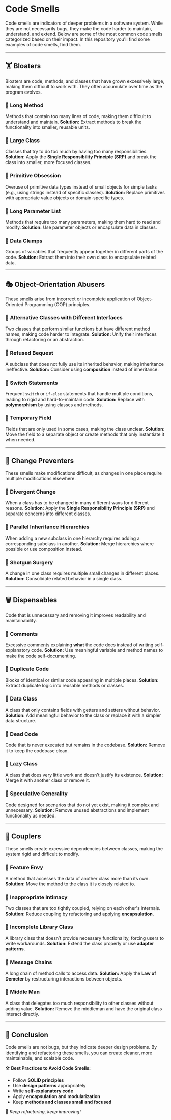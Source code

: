 # Code Smells

Code smells are indicators of deeper problems in a software system. While they are not necessarily bugs, they make the code harder to maintain, understand, and extend. Below are some of the most common code smells categorized based on their impact.
In this repository you'll find some examples of code smells, find them.

---

## 🏋️ Bloaters
Bloaters are code, methods, and classes that have grown excessively large, making them difficult to work with. They often accumulate over time as the program evolves.

### 🔹 Long Method
Methods that contain too many lines of code, making them difficult to understand and maintain.
**Solution:** Extract methods to break the functionality into smaller, reusable units.

### 🔹 Large Class
Classes that try to do too much by having too many responsibilities.
**Solution:** Apply the **Single Responsibility Principle (SRP)** and break the class into smaller, more focused classes.

### 🔹 Primitive Obsession
Overuse of primitive data types instead of small objects for simple tasks (e.g., using strings instead of specific classes).
**Solution:** Replace primitives with appropriate value objects or domain-specific types.

### 🔹 Long Parameter List
Methods that require too many parameters, making them hard to read and modify.
**Solution:** Use parameter objects or encapsulate data in classes.

### 🔹 Data Clumps
Groups of variables that frequently appear together in different parts of the code.
**Solution:** Extract them into their own class to encapsulate related data.

---

## 🎭 Object-Orientation Abusers
These smells arise from incorrect or incomplete application of Object-Oriented Programming (OOP) principles.

### 🔹 Alternative Classes with Different Interfaces
Two classes that perform similar functions but have different method names, making code harder to integrate.
**Solution:** Unify their interfaces through refactoring or an abstraction.

### 🔹 Refused Bequest
A subclass that does not fully use its inherited behavior, making inheritance ineffective.
**Solution:** Consider using **composition** instead of inheritance.

### 🔹 Switch Statements
Frequent `switch` or `if-else` statements that handle multiple conditions, leading to rigid and hard-to-maintain code.
**Solution:** Replace with **polymorphism** by using classes and methods.

### 🔹 Temporary Field
Fields that are only used in some cases, making the class unclear.
**Solution:** Move the field to a separate object or create methods that only instantiate it when needed.

---

## 🚧 Change Preventers
These smells make modifications difficult, as changes in one place require multiple modifications elsewhere.

### 🔹 Divergent Change
When a class has to be changed in many different ways for different reasons.
**Solution:** Apply the **Single Responsibility Principle (SRP)** and separate concerns into different classes.

### 🔹 Parallel Inheritance Hierarchies
When adding a new subclass in one hierarchy requires adding a corresponding subclass in another.
**Solution:** Merge hierarchies where possible or use composition instead.

### 🔹 Shotgun Surgery
A change in one class requires multiple small changes in different places.
**Solution:** Consolidate related behavior in a single class.

---

## 🗑️ Dispensables
Code that is unnecessary and removing it improves readability and maintainability.

### 🔹 Comments
Excessive comments explaining **what** the code does instead of writing self-explanatory code.
**Solution:** Use meaningful variable and method names to make the code self-documenting.

### 🔹 Duplicate Code
Blocks of identical or similar code appearing in multiple places.
**Solution:** Extract duplicate logic into reusable methods or classes.

### 🔹 Data Class
A class that only contains fields with getters and setters without behavior.
**Solution:** Add meaningful behavior to the class or replace it with a simpler data structure.

### 🔹 Dead Code
Code that is never executed but remains in the codebase.
**Solution:** Remove it to keep the codebase clean.

### 🔹 Lazy Class
A class that does very little work and doesn’t justify its existence.
**Solution:** Merge it with another class or remove it.

### 🔹 Speculative Generality
Code designed for scenarios that do not yet exist, making it complex and unnecessary.
**Solution:** Remove unused abstractions and implement functionality as needed.

---

## 🔗 Couplers
These smells create excessive dependencies between classes, making the system rigid and difficult to modify.

### 🔹 Feature Envy
A method that accesses the data of another class more than its own.
**Solution:** Move the method to the class it is closely related to.

### 🔹 Inappropriate Intimacy
Two classes that are too tightly coupled, relying on each other's internals.
**Solution:** Reduce coupling by refactoring and applying **encapsulation**.

### 🔹 Incomplete Library Class
A library class that doesn’t provide necessary functionality, forcing users to write workarounds.
**Solution:** Extend the class properly or use **adapter patterns**.

### 🔹 Message Chains
A long chain of method calls to access data.
**Solution:** Apply the **Law of Demeter** by restructuring interactions between objects.

### 🔹 Middle Man
A class that delegates too much responsibility to other classes without adding value.
**Solution:** Remove the middleman and have the original class interact directly.

---

## 📌 Conclusion
Code smells are not bugs, but they indicate deeper design problems. By identifying and refactoring these smells, you can create cleaner, more maintainable, and scalable code.

🛠️ **Best Practices to Avoid Code Smells:**
- Follow **SOLID principles**
- Use **design patterns** appropriately
- Write **self-explanatory code**
- Apply **encapsulation and modularization**
- Keep **methods and classes small and focused**

🚀 *Keep refactoring, keep improving!*

